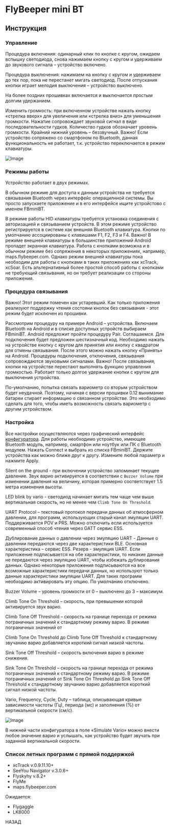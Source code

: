 # FlyBeeper mini BT

## Инструкция

### Управление

Процедура включения: одинарный клик по кнопке с кругом, ожидаем вспышку светодиода, снова нажимаем кнопку с кругом и удерживаем до звукового сигнала – устройство включено.

Процедура выключения: нажимаем на кнопку с кругом и удерживаем до тех пор, пока не перестанет мигать светодиод. После отпускания кнопки играет мелодия выключения – устройство выключено.

На более поздних прошивках включается и выключается простым долгим удержанием.

Изменить громкость: при включенном устройстве нажать кнопку «стрелка вверх» для увеличения или «стрелка вниз» для уменьшения громкости. Нажатие сопровождает звуковой сигнал в виде последовательности гудков. Количество гудков обозначает уровень громкости. Крайний нижний уровень – беззвучный. Важно! Если устройство сопряжено со смартфоном по Bluetooth, данная функциональность не работает, т.к. устройство переключается в режим клавиатуры.

![Image](https://market.flybeeper.com/img/device/mini-bt/i1text.jpg)

### Режимы работы

Устройство работает в двух режимах.

В обычном режиме для доступа к данным устройства не требуется связывания Bluetooth через интерфейс операцилнной системы. Вы просто запускаете приложение и в его интерфейсе ищите устройстово с именем FBminiBT.

В режиме работы HID клавиатуры требуется установка соединения с авторизацией и связыванием устройств. В этом режиме устройство регистрируется в системе как внешняя Bluetooth клавиатура. Кнопки по умолчанию ассоциированы с клавишами F1, F2, F3 и F4. Важно! В режиме внешней клавиатуры в большинстве приложений Android пропадет экранная клавиатура. Работа с кнопками возможна и в обычном режиме без сопряжения в некоторых приложениях, например, maps.flybeeper.com. Однако режим внешней клавиатуры пока необходим для работы с кнопками в таких приложениях как xcTrack, xcSoar. Есть альтернативный более простой способ работы с кнопками не требующий связывания, но он требует реализации со стороны приложения.

### Процедура связывания

Важно! Этот режим помечен как устаревший. Как только приложения реализуют поддержку чтения состояни кнопок без связывания - этот режим будет исключен из прошивки.

Рассмотрим процедуру на примере Android – устройства. Включаем Bluetooth на Android и в списке доступных устройств выбираем FBminiBT. Android предложит пройти процедуру Pair. Соглашаемся. Для подключения будет предложен шестизначный код. Необходимо нажать на устройстве кнопку с кругом для принятия или кнопку с квадратом для отмены связывания. После этого можно нажать кнопку «Принять» на Android. Процедуры подключения, отключения, связывания сопровождаются звуковыми сигналами. Важно! После связывания, кнопки на устройстве перестают выполнять функцию управления громкостью. Работает только долгое удержание кнопки с кругом для выключения устройства.

По-умолчанию, попытка связать вариометр со вторым устройством будет неудачной. Поэтому, начиная с версии прошивки 0.12 вынимание батареи стирает информацию о связанном устройстве. Это необходимо сделать для того, чтобы иметь возможность связать вариометр с другим устройством.

### Настройка

Все настройки осуществляются через графический интерфейс [конфигуратора](https://fbminibt-conf.flybeeper.com/settings). Для работы необходимо устройство, имеющее Bluetooth модуль, например, смартфон или ноутбук или ПК с Bluetooth модулем. Нажать Connect и выбрать из списка FBminiBT. Держите устройства как можно ближе друг к другу. Измените любой параметр и нажмите Apply.

Silent on the ground - при включении устройство запоминает текущее давление. Звук варио активируется в соответствии с `Buzzer Volume` при изменении давления на величину, которая примерно соответствует 1.5 метра изменения высоты.

LED blink by vario - светодиод начинает мигать тем чаще чем выше вертикальная скорость, но не менее чем `Climb Tone On Threshold`.

UART Protocol – текстовый протокол передачи данных об атмосферном давлении, для программ, использующих старый канал эмуляции UART. Поддерживается POV и PRS. Можно отключить если используется современный способ чтения через GATT сервис ESS.

Дублирование данных о давлении через эмуляцию UART - Данные о давлении передаются через две характеристики BLE. Основная характеристика – сервис ESS. Резерв - эмуляция UART. Если приложение подписывается на обе характеристики, то никакие данные не передаются через эмуляцию UART, чтобы избежать дублирования данных. Однако некоторые приложения подписываются на все возможные характеристики передачи данных, но используют только данные характеристики эмуляции UART. Для таких программ необходимо активировать эту опцию. По умолчанию отключено.

Buzzer Volume – уровень громкости от 0 – выключено до 3 – максимум.

Climb Tone On Threshold – скорость, при превышении которой активируется звук варио.

Climb Tone Off Threshold – скорость на границе перехода от режима пограничных значений к стандартному режиму варио. В режиме пограничных значений от

Climb Tone On Threshold до Climb Tone Off Threshold к стандартному звучанию варио добавляется короткий сигнал низкой частоты.

Sink Tone Off Threshold – скорость включения варио в режиме снижения.

Sink Tone On Threshold – скорость на границе перехода от режима пограничных значений к стандартному режиму варио. В режиме пограничных значений от Sink Tone On Threshold до Sink Tone Off Threshold к стандартному звучанию варио добавляется короткий сигнал низкой частоты.

Vario, Frequency, Cycle, Duty – таблица, описывающая кривые зависимости частоты (Гц), периода (мс) и заполнения (%) от вертикальной скорости (см/с).

![Image](https://market.flybeeper.com/img/device/mini-bt/i2diagr.png)

В нижней части конфигуратора в поле «Simulate Vario» можно внести любое значение варио и услышать, как устройство будет звучать при заданной вертикальной скорости.

### Список летных программ с прямой поддержкой

- xcTrack v.0.9.11.10+
- SeeYou Navigator v.3.0.6+
- Flyskyhy v.8.2+
- FlyMe
- maps.flybeeper.com

Ожидается:

- Flygaggle
- LK8000

<router-link to="/devices/fbminibt">НАЗАД</router-link>
